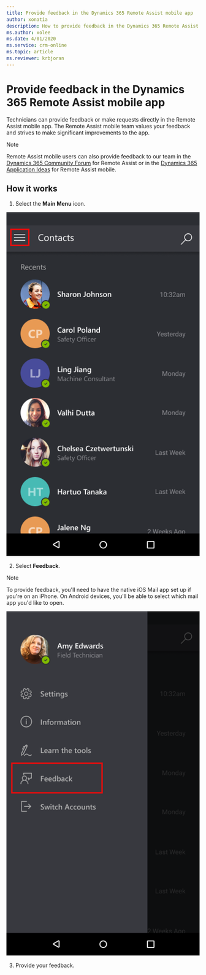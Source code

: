 ```yaml
---
title: Provide feedback in the Dynamics 365 Remote Assist mobile app
author: xonatia
description: How to provide feedback in the Dynamics 365 Remote Assist mobile app
ms.author: xolee
ms.date: 4/01/2020
ms.service: crm-online
ms.topic: article
ms.reviewer: krbjoran
---
```

# Provide feedback in the Dynamics 365 Remote Assist mobile app

Technicians can provide feedback or make requests directly in the Remote Assist mobile app. The Remote Assist mobile team values your feedback and strives to make significant improvements to the app.

>[!Note]
> Remote Assist mobile users can also provide feedback to our team in the [Dynamics 365 Community Forum](https://community.dynamics.com/365/remoteassist) for Remote Assist or in the [Dynamics 365 Application Ideas](https://experience.dynamics.com/ideas/categories/list/?category=81a97e52-9c54-e911-a963-000d3a4f33c1&forum=4323c621-52bc-e811-a975-000d3a1bec70) for Remote Assist mobile.

## How it works
1. Select the **Main Menu** icon.

![Screenshot of Remote Assist mobile, showing the Main Menu icon highlighted.](./media/mainmenu.png)

2. Select **Feedback**. 

>[!Note]
> To provide feedback, you'll need to have the native iOS Mail app set up if you're on an iPhone. On Android devices, you'll be able to select which mail app you'd like to open.

![Screenshot of Remote Assist mobile, showing the Feedback option in the menu.](./media/feedback.png)

3. Provide your feedback.


